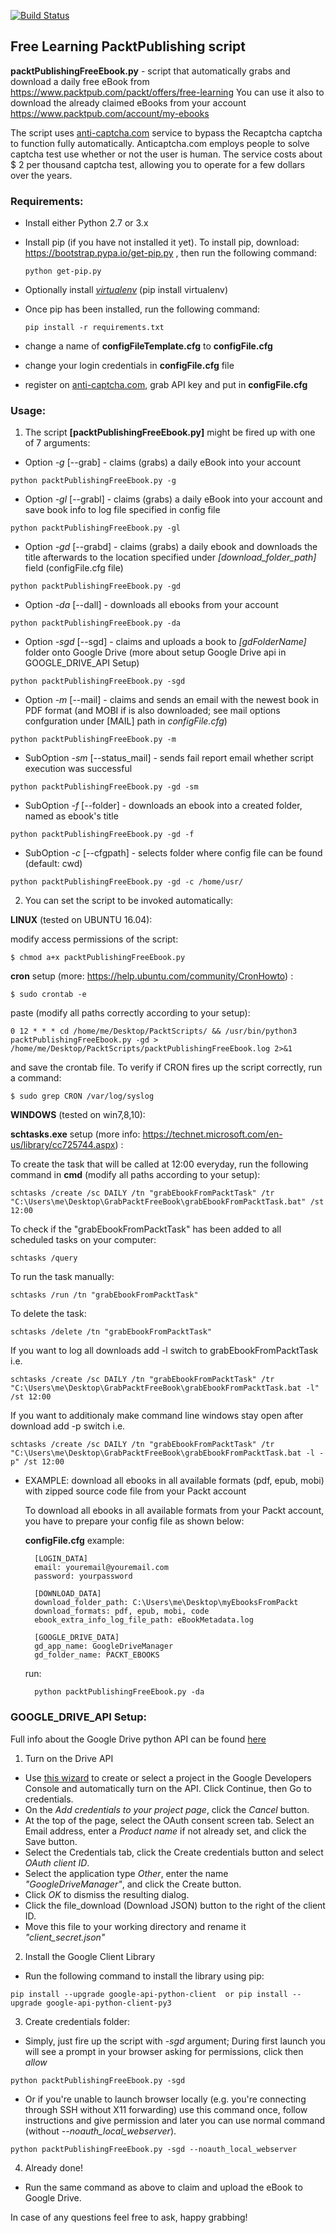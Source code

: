 [![Build Status](https://travis-ci.org/igbt6/Packt-Publishing-Free-Learning.svg?branch=master)](https://travis-ci.org/igbt6/Packt-Publishing-Free-Learning)

## Free Learning PacktPublishing script

**packtPublishingFreeEbook.py** - script that automatically grabs and download a daily free eBook from https://www.packtpub.com/packt/offers/free-learning
  You can use it also to download the already claimed eBooks from your account https://www.packtpub.com/account/my-ebooks

The script uses [anti-captcha.com](https://anti-captcha.com/) service to bypass the Recaptcha captcha to function fully automatically. Anticaptcha.com employs people to solve captcha test use whether or not the user is human. The service costs about $ 2 per thousand captcha test, allowing you to operate for a few dollars over the years.

### Requirements:
* Install either Python 2.7 or 3.x
* Install pip (if you have not installed it yet).
  To install pip, download:  https://bootstrap.pypa.io/get-pip.py ,
  then run the following command:

  ```  
  python get-pip.py
  ```
* Optionally install [*virtualenv*](http://docs.python-guide.org/en/latest/dev/virtualenvs/) (pip install virtualenv)

* Once pip has been installed, run the following command:
  ```
  pip install -r requirements.txt
  ```

* change a name of **configFileTemplate.cfg** to **configFile.cfg**  
* change your login credentials in **configFile.cfg** file
* register on [anti-captcha.com](https://anti-captcha.com/), grab API key and put in **configFile.cfg**

### Usage:
1. The script **[packtPublishingFreeEbook.py]** might be fired up with one of 7 arguments:

  - Option *-g* [--grab] - claims (grabs) a daily eBook into your account
  ```
  python packtPublishingFreeEbook.py -g
  ```

  - Option *-gl* [--grabl] - claims (grabs) a daily eBook into your account and save book info to log file specified in config file
  ```
  python packtPublishingFreeEbook.py -gl
  ```

  - Option *-gd* [--grabd] - claims (grabs) a daily ebook and downloads the title afterwards to the location specified under *[download_folder_path]* field (configFile.cfg file)
  ```
  python packtPublishingFreeEbook.py -gd
  ```

  - Option *-da* [--dall] - downloads all ebooks from your account
  ```
  python packtPublishingFreeEbook.py -da
  ```

  - Option *-sgd* [--sgd] - claims and uploads a book to *[gdFolderName]* folder onto Google Drive (more about setup Google Drive api in GOOGLE_DRIVE_API Setup)  
  ```
  python packtPublishingFreeEbook.py -sgd
  ```

  - Option *-m* [--mail] - claims and sends an email with the newest book in PDF format (and MOBI if is also downloaded; see mail options confguration under [MAIL] path in *configFile.cfg*)
  ```
  python packtPublishingFreeEbook.py -m
  ```

  - SubOption *-sm* [--status_mail] - sends fail report email whether script execution was successful
  ```
  python packtPublishingFreeEbook.py -gd -sm
  ```

  - SubOption *-f* [--folder] - downloads an ebook into a created folder, named as ebook's title
  ```
  python packtPublishingFreeEbook.py -gd -f
  ```

  - SubOption *-c* [--cfgpath] - selects folder where config file can be found (default: cwd)
  ```
  python packtPublishingFreeEbook.py -gd -c /home/usr/
  ```

2. You can set the script to be invoked automatically:

  **LINUX** (tested on UBUNTU 16.04):

  modify access permissions of the script:

  ```
  $ chmod a+x packtPublishingFreeEbook.py
  ```

  **cron** setup (more: https://help.ubuntu.com/community/CronHowto) :

  ```
  $ sudo crontab -e
  ```

  paste (modify all paths correctly according to your setup):

  ```
  0 12 * * * cd /home/me/Desktop/PacktScripts/ && /usr/bin/python3 packtPublishingFreeEbook.py -gd > /home/me/Desktop/PacktScripts/packtPublishingFreeEbook.log 2>&1
  ```

  and save the crontab file. To verify if CRON fires up the script correctly, run a command:

  ```
  $ sudo grep CRON /var/log/syslog
  ```

  **WINDOWS** (tested on win7,8,10):

  **schtasks.exe** setup (more info: https://technet.microsoft.com/en-us/library/cc725744.aspx) :

  To create the task that will be called at 12:00 everyday, run the following command in **cmd** (modify all paths according to your setup):

  ```
  schtasks /create /sc DAILY /tn "grabEbookFromPacktTask" /tr "C:\Users\me\Desktop\GrabPacktFreeBook\grabEbookFromPacktTask.bat" /st 12:00
  ```

  To check if the "grabEbookFromPacktTask" has been added to all scheduled tasks on your computer:

  ```
  schtasks /query
  ```

  To run the task manually:

  ```
  schtasks /run /tn "grabEbookFromPacktTask"
  ```  

  To delete the task:

  ```
  schtasks /delete /tn "grabEbookFromPacktTask"
  ```

  If you want to log all downloads add -l switch to grabEbookFromPacktTask i.e.
  ```
  schtasks /create /sc DAILY /tn "grabEbookFromPacktTask" /tr "C:\Users\me\Desktop\GrabPacktFreeBook\grabEbookFromPacktTask.bat -l" /st 12:00
  ```

  If you want to additionaly make command line windows stay open after download add -p switch i.e.
  ```
  schtasks /create /sc DAILY /tn "grabEbookFromPacktTask" /tr "C:\Users\me\Desktop\GrabPacktFreeBook\grabEbookFromPacktTask.bat -l -p" /st 12:00
  ```

* EXAMPLE: download all ebooks in all available formats  (pdf, epub, mobi) with zipped source code file from your Packt account

  To download all ebooks in all available formats from your Packt account, you have to prepare your config file as shown below:

  **configFile.cfg** example:
  ```
    [LOGIN_DATA]
    email: youremail@youremail.com
    password: yourpassword    

    [DOWNLOAD_DATA]
    download_folder_path: C:\Users\me\Desktop\myEbooksFromPackt
    download_formats: pdf, epub, mobi, code
    ebook_extra_info_log_file_path: eBookMetadata.log

    [GOOGLE_DRIVE_DATA]
    gd_app_name: GoogleDriveManager
    gd_folder_name: PACKT_EBOOKS
  ```
  run:
  ```
    python packtPublishingFreeEbook.py -da
  ```

### GOOGLE_DRIVE_API Setup:
Full info about the Google Drive python API can be found [here](https://developers.google.com/drive/v3/web/quickstart/python)  

1. Turn on the Drive API  
  - Use [this wizard](https://console.developers.google.com/flows/enableapi?apiid=drive) to create or select a project in the Google Developers Console and automatically turn on the API. Click Continue, then Go to credentials.
  - On the *Add credentials to your project page*, click the *Cancel* button.
  - At the top of the page, select the OAuth consent screen tab. Select an Email address, enter a *Product name* if not already set, and click the Save button.
  - Select the Credentials tab, click the Create credentials button and select *OAuth client ID*.
  - Select the application type *Other*, enter the name *"GoogleDriveManager"*, and click the Create button.
  - Click *OK* to dismiss the resulting dialog.
  - Click the file_download (Download JSON) button to the right of the client ID.
  - Move this file to your working directory and rename it *"client_secret.json"*

2. Install the Google Client Library
  - Run the following command to install the library using pip:
  ```
  pip install --upgrade google-api-python-client  or pip install --upgrade google-api-python-client-py3
  ```

3. Create credentials folder:
  - Simply, just fire up the script with *-sgd* argument; During first launch you will see a prompt in your browser asking for permissions, click then *allow*
  ```
  python packtPublishingFreeEbook.py -sgd
  ```  
  - Or if you're unable to launch browser locally (e.g. you're connecting through SSH without X11 forwarding) use this command once, follow instructions and give permission and later you can use normal command (without *--noauth_local_webserver*).
  ```
  python packtPublishingFreeEbook.py -sgd --noauth_local_webserver
  ```  
4. Already done!
  - Run the same command as above to claim and upload the eBook to Google Drive.


In case of any questions feel free to ask, happy grabbing!
